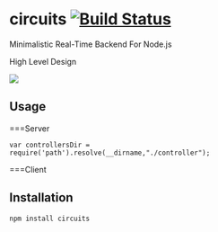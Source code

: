 circuits [![Build Status](https://travis-ci.org/romansky/circuits.png)](https://travis-ci.org/romansky/circuits)
====

Minimalistic Real-Time Backend For Node.js

High Level Design

<img src="https://docs.google.com/drawings/d/1ELXFEhsntD2jyYehrcceV-sUHDaTgFCz3Hw180TCKOs/pub?w=982&amp;h=867">

## Usage

===Server


	var controllersDir = require('path').resolve(__dirname,"./controller");
	



===Client

## Installation

	npm install circuits
